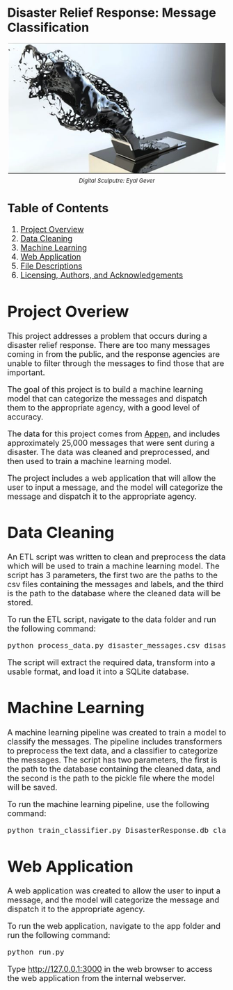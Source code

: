 # Disaster Relief Response: Message Classification

<font size='4'>

<center>

<p align="center">
    <img src="images/eyalgever.png" width="500" height="300">
    <br>
    <font size='2'><em>Digital Sculputre: Eyal Gever</em></font>
</p>

</center>

## Table of Contents

1. [Project Overview](#project-overview)
2. [Data Cleaning](#data-cleaning)  
3. [Machine Learning](#machine-learning)
3. [Web Application](#Web-Application)
4. [File Descriptions](#file-descriptions)
5. [Licensing, Authors, and Acknowledgements](#licensing-authors-and-acknowledgements)


# Project Overiew
This project addresses a problem that occurs during a disaster relief response.   There are too many messages coming in from the public, and the response agencies are unable to filter through the messages to find those that are important.

The goal of this project is to build a machine learning model that can categorize the messages and dispatch them to the appropriate agency, with a good level of accuracy.

The data for this project comes from [Appen](https://www.appen.com/), and includes approximately 25,000 messages that were sent during a disaster.  The data was cleaned and preprocessed, and then used to train a machine learning model.

The project includes a web application that will allow the user to input a message, and the model will categorize the message and dispatch it to the appropriate agency.  

# Data Cleaning
An ETL script was written to clean and preprocess the data which will be used to train a machine learning model.
The script has 3 parameters, the first two are the paths to the csv files containing the messages and labels, and the third is the path to the database where the cleaned data will be stored.

 To run the ETL script, navigate to the data folder and run the following command:
```bash
python process_data.py disaster_messages.csv disaster_categories.csv disaster_response.db
```
The script will extract the required data, transform into a usable format, and load it into a SQLite database.

# Machine Learning
A machine learning pipeline was created to train a model to classify the messages.  The pipeline includes transformers to preprocess the text data, and a classifier to categorize the messages.  The script has two parameters, the first is the path to the database containing the cleaned data, and the second is the path to the pickle file where the model will be saved.

To run the machine learning pipeline, use the following command:
```bash
python train_classifier.py DisasterResponse.db classifier.pkl
```

# Web Application
A web application was created to allow the user to input a message, and the model will categorize the message and dispatch it to the appropriate agency.

To run the web application, navigate to the app folder and run the following command:
```bash
python run.py
```
Type http://127.0.0.1:3000 in the web browser to access the web application from the internal webserver.

</font>